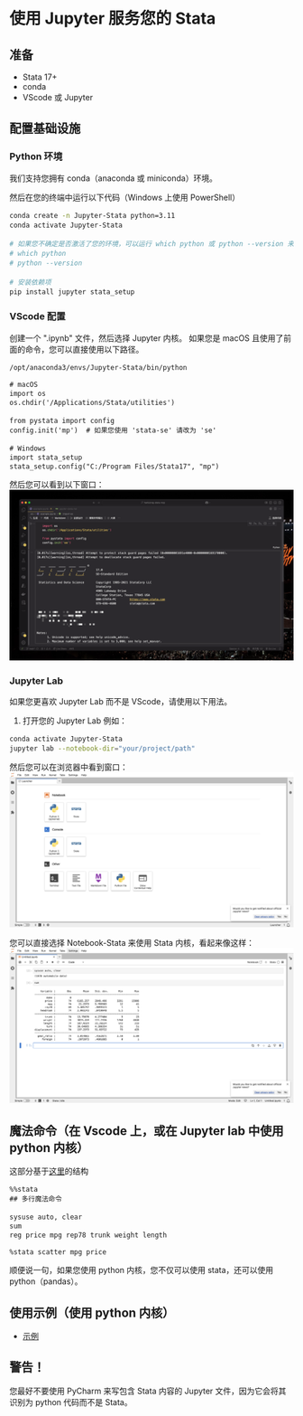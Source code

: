 # 使用 Jupyter 服务您的 Stata
## 准备
- Stata 17+
- conda
- VScode 或 Jupyter

## 配置基础设施
### Python 环境
我们支持您拥有 conda（anaconda 或 miniconda）环境。

然后在您的终端中运行以下代码（Windows 上使用 PowerShell）
```bash
conda create -n Jupyter-Stata python=3.11
conda activate Jupyter-Stata

# 如果您不确定是否激活了您的环境，可以运行 which python 或 python --version 来确认。
# which python
# python --version

# 安装依赖项
pip install jupyter stata_setup
```

### VScode 配置
创建一个 ".ipynb" 文件，然后选择 Jupyter 内核。
如果您是 macOS 且使用了前面的命令，您可以直接使用以下路径。
```text
/opt/anaconda3/envs/Jupyter-Stata/bin/python
```

```Jupyter
# macOS
import os
os.chdir('/Applications/Stata/utilities') 

from pystata import config
config.init('mp')  # 如果您使用 'stata-se' 请改为 'se'

# Windows
import stata_setup
stata_setup.config("C:/Program Files/Stata17", "mp")
```

然后您可以看到以下窗口：
![pystata-example-window](images/pystata.png)

### Jupyter Lab
如果您更喜欢 Jupyter Lab 而不是 VScode，请使用以下用法。

1. 打开您的 Jupyter Lab
例如：
```bash
conda activate Jupyter-Stata
jupyter lab --notebook-dir="your/project/path"
```

然后您可以在浏览器中看到窗口：
![Jupyter Lab in Brower](images/jupyterlab.png)

您可以直接选择 Notebook-Stata 来使用 Stata 内核，看起来像这样：
![Jupyter Stata Use](images/JupyterLabExample.png)

## 魔法命令（在 Vscode 上，或在 Jupyter lab 中使用 python 内核）
这部分基于[这里](#vscode-config)的结构
```jupyter
%%stata 
## 多行魔法命令

sysuse auto, clear
sum
reg price mpg rep78 trunk weight length
```

```jupyter
%stata scatter mpg price
```

顺便说一句，如果您使用 python 内核，您不仅可以使用 stata，还可以使用 python（pandas）。


## 使用示例（使用 python 内核）
- [示例](examples/jupyter.ipynb) 


## 警告！
您最好不要使用 PyCharm 来写包含 Stata 内容的 Jupyter 文件，因为它会将其识别为 python 代码而不是 Stata。
